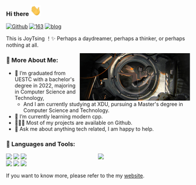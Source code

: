 ### Hi there <img src="https://raw.githubusercontent.com/JoyTsing/JoyTsing/master/wave.gif" width="30px" height="30px" />

[![Github](https://img.shields.io/badge/-Github-000?style=flat&logo=Github&logoColor=white)](https://github.com/JoyTsing/)
[![163](https://img.shields.io/badge/-Mail-c14438?style=flat&logo=Gmail&logoColor=white)](mailto:joytsing@163.com)
[![blog](https://img.shields.io/badge/Blog-2D80BF?logo=hexo&logoColor=310A80&link=https%3A%2F%2Fjoytsing.cn)](https://joytsing.cn/)

This is JoyTsing ！✨ Perhaps a daydreamer, perhaps a thinker, or perhaps nothing at all.

<img align="right" alt="img" src="https://raw.githubusercontent.com/JoyTsing/JoyTsing.github.io/master/medias/banner/0.jpg" width="60%" height="auto" />

### 🧐 More About Me:
- 👀 I’m graduated from UESTC with a bachelor's degree in 2022, majoring in Computer Science and Technology,
    - And I am currently studying at XDU, pursuing a Master's degree in Computer Science and Technology.
- 🌱 I’m currently learning modern cpp.
- 👨🏻‍💻 Most of my projects are available on Github.
- 💬 Ask me about anything tech related, I am happy to help.

### 🔨 Languages and Tools:
<p>
<img width="50%" align="right" src="https://github-readme-stats.vercel.app/api?username=JoyTsing&show_icons=true&count_private=true&hide_border=true&theme=city_lights" />
<img width="10%" src="https://simpleicons.org/icons/ubuntu.svg">
<img width="10%" src="https://simpleicons.org/icons/cplusplus.svg">
<img width="10%" src="https://simpleicons.org/icons/docker.svg">
<br />
<img width="10%" src="https://simpleicons.org/icons/git.svg">
<img width="10%" src="https://simpleicons.org/icons/redis.svg">
<img width="10%" src="https://simpleicons.org/icons/mysql.svg">
</p>

If you want to know more, please refer to the my [website](https://joytsing.cn).
